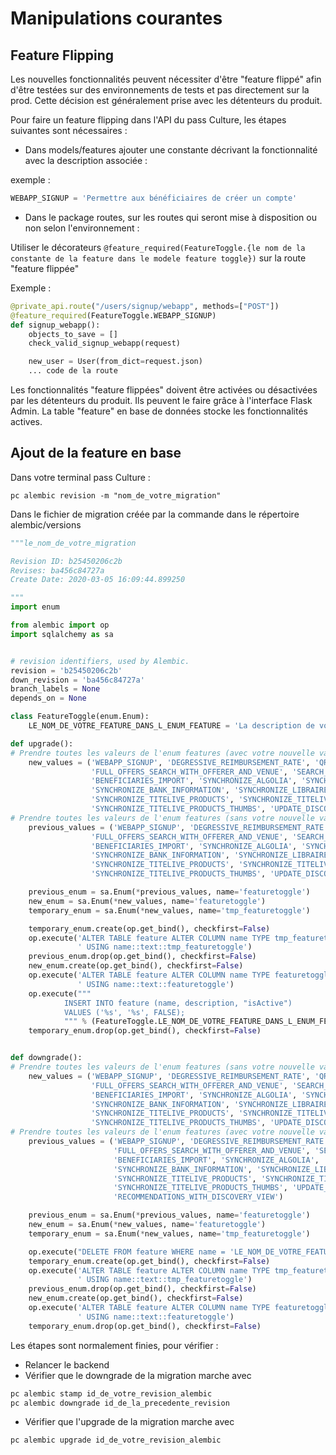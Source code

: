 # Manipulations courantes

## Feature Flipping

Les nouvelles fonctionnalités peuvent nécessiter d'être "feature flippé" afin d'être testées sur des environnements de tests et pas directement sur la prod. Cette décision est généralement prise avec les détenteurs du produit.

Pour faire un feature flipping dans l'API du pass Culture, les étapes suivantes sont nécessaires :

- Dans models/features ajouter une constante décrivant la fonctionnalité avec la description associée :

exemple :

```python
WEBAPP_SIGNUP = 'Permettre aux bénéficiaires de créer un compte'
```

- Dans le package routes, sur les routes qui seront mise à disposition ou non selon l'environnement :

Utiliser le décorateurs `@feature_required(FeatureToggle.{le nom de la constante de la feature dans le modele feature toggle})` sur la route "feature flippée"

Exemple :

```python
@private_api.route("/users/signup/webapp", methods=["POST"])
@feature_required(FeatureToggle.WEBAPP_SIGNUP)
def signup_webapp():
    objects_to_save = []
    check_valid_signup_webapp(request)

    new_user = User(from_dict=request.json)
    ... code de la route
```

Les fonctionnalités "feature flippées" doivent être activées ou désactivées par les détenteurs du produit. Ils peuvent le faire grâce à l'interface Flask Admin. La table "feature" en base de données stocke les fonctionnalités actives.

## Ajout de la feature en base

Dans votre terminal pass Culture :

`pc alembic revision -m "nom_de_votre_migration"`

Dans le fichier de migration créée par la commande dans le répertoire alembic/versions

```python
"""le_nom_de_votre_migration

Revision ID: b25450206c2b
Revises: ba456c84727a
Create Date: 2020-03-05 16:09:44.899250

"""
import enum

from alembic import op
import sqlalchemy as sa


# revision identifiers, used by Alembic.
revision = 'b25450206c2b'
down_revision = 'ba456c84727a'
branch_labels = None
depends_on = None

class FeatureToggle(enum.Enum):
    LE_NOM_DE_VOTRE_FEATURE_DANS_L_ENUM_FEATURE = 'La description de votre feature dans l''enum feature'

def upgrade():
# Prendre toutes les valeurs de l'enum features (avec votre nouvelle variable feature flip)
    new_values = ('WEBAPP_SIGNUP', 'DEGRESSIVE_REIMBURSEMENT_RATE', 'QR_CODE',
                  'FULL_OFFERS_SEARCH_WITH_OFFERER_AND_VENUE', 'SEARCH_ALGOLIA', 'SEARCH_LEGACY',
                  'BENEFICIARIES_IMPORT', 'SYNCHRONIZE_ALGOLIA', 'SYNCHRONIZE_ALLOCINE',
                  'SYNCHRONIZE_BANK_INFORMATION', 'SYNCHRONIZE_LIBRAIRES', 'SYNCHRONIZE_TITELIVE',
                  'SYNCHRONIZE_TITELIVE_PRODUCTS', 'SYNCHRONIZE_TITELIVE_PRODUCTS_DESCRIPTION',
                  'SYNCHRONIZE_TITELIVE_PRODUCTS_THUMBS', 'UPDATE_DISCOVERY_VIEW', 'UPDATE_BOOKING_USED', 'RECOMMENDATIONS_WITH_DISCOVERY_VIEW')
# Prendre toutes les valeurs de l'enum features (sans votre nouvelle variable feature flip)
    previous_values = ('WEBAPP_SIGNUP', 'DEGRESSIVE_REIMBURSEMENT_RATE', 'QR_CODE',
                  'FULL_OFFERS_SEARCH_WITH_OFFERER_AND_VENUE', 'SEARCH_ALGOLIA', 'SEARCH_LEGACY',
                  'BENEFICIARIES_IMPORT', 'SYNCHRONIZE_ALGOLIA', 'SYNCHRONIZE_ALLOCINE',
                  'SYNCHRONIZE_BANK_INFORMATION', 'SYNCHRONIZE_LIBRAIRES', 'SYNCHRONIZE_TITELIVE',
                  'SYNCHRONIZE_TITELIVE_PRODUCTS', 'SYNCHRONIZE_TITELIVE_PRODUCTS_DESCRIPTION',
                  'SYNCHRONIZE_TITELIVE_PRODUCTS_THUMBS', 'UPDATE_DISCOVERY_VIEW', 'UPDATE_BOOKING_USED')

    previous_enum = sa.Enum(*previous_values, name='featuretoggle')
    new_enum = sa.Enum(*new_values, name='featuretoggle')
    temporary_enum = sa.Enum(*new_values, name='tmp_featuretoggle')

    temporary_enum.create(op.get_bind(), checkfirst=False)
    op.execute('ALTER TABLE feature ALTER COLUMN name TYPE tmp_featuretoggle'
               ' USING name::text::tmp_featuretoggle')
    previous_enum.drop(op.get_bind(), checkfirst=False)
    new_enum.create(op.get_bind(), checkfirst=False)
    op.execute('ALTER TABLE feature ALTER COLUMN name TYPE featuretoggle'
               ' USING name::text::featuretoggle')
    op.execute("""
            INSERT INTO feature (name, description, "isActive")
            VALUES ('%s', '%s', FALSE);
            """ % (FeatureToggle.LE_NOM_DE_VOTRE_FEATURE_DANS_L_ENUM_FEATURE.name, FeatureToggle.LE_NOM_DE_VOTRE_FEATURE_DANS_L_ENUM_FEATURE.value))
    temporary_enum.drop(op.get_bind(), checkfirst=False)


def downgrade():
# Prendre toutes les valeurs de l'enum features (sans votre nouvelle variable feature flip)
    new_values = ('WEBAPP_SIGNUP', 'DEGRESSIVE_REIMBURSEMENT_RATE', 'QR_CODE',
                  'FULL_OFFERS_SEARCH_WITH_OFFERER_AND_VENUE', 'SEARCH_ALGOLIA', 'SEARCH_LEGACY',
                  'BENEFICIARIES_IMPORT', 'SYNCHRONIZE_ALGOLIA', 'SYNCHRONIZE_ALLOCINE',
                  'SYNCHRONIZE_BANK_INFORMATION', 'SYNCHRONIZE_LIBRAIRES', 'SYNCHRONIZE_TITELIVE',
                  'SYNCHRONIZE_TITELIVE_PRODUCTS', 'SYNCHRONIZE_TITELIVE_PRODUCTS_DESCRIPTION',
                  'SYNCHRONIZE_TITELIVE_PRODUCTS_THUMBS', 'UPDATE_DISCOVERY_VIEW', 'UPDATE_BOOKING_USED')
# Prendre toutes les valeurs de l'enum features (avec votre nouvelle variable feature flip)
    previous_values = ('WEBAPP_SIGNUP', 'DEGRESSIVE_REIMBURSEMENT_RATE', 'QR_CODE',
                       'FULL_OFFERS_SEARCH_WITH_OFFERER_AND_VENUE', 'SEARCH_ALGOLIA', 'SEARCH_LEGACY',
                       'BENEFICIARIES_IMPORT', 'SYNCHRONIZE_ALGOLIA', 'SYNCHRONIZE_ALLOCINE',
                       'SYNCHRONIZE_BANK_INFORMATION', 'SYNCHRONIZE_LIBRAIRES', 'SYNCHRONIZE_TITELIVE',
                       'SYNCHRONIZE_TITELIVE_PRODUCTS', 'SYNCHRONIZE_TITELIVE_PRODUCTS_DESCRIPTION',
                       'SYNCHRONIZE_TITELIVE_PRODUCTS_THUMBS', 'UPDATE_DISCOVERY_VIEW', 'UPDATE_BOOKING_USED',
                       'RECOMMENDATIONS_WITH_DISCOVERY_VIEW')

    previous_enum = sa.Enum(*previous_values, name='featuretoggle')
    new_enum = sa.Enum(*new_values, name='featuretoggle')
    temporary_enum = sa.Enum(*new_values, name='tmp_featuretoggle')

    op.execute("DELETE FROM feature WHERE name = 'LE_NOM_DE_VOTRE_FEATURE_DANS_L_ENUM_FEATURE'")
    temporary_enum.create(op.get_bind(), checkfirst=False)
    op.execute('ALTER TABLE feature ALTER COLUMN name TYPE tmp_featuretoggle'
               ' USING name::text::tmp_featuretoggle')
    previous_enum.drop(op.get_bind(), checkfirst=False)
    new_enum.create(op.get_bind(), checkfirst=False)
    op.execute('ALTER TABLE feature ALTER COLUMN name TYPE featuretoggle'
               ' USING name::text::featuretoggle')
    temporary_enum.drop(op.get_bind(), checkfirst=False)

```

Les étapes sont normalement finies, pour vérifier :

- Relancer le backend
- Vérifier que le downgrade de la migration marche avec

```bash
pc alembic stamp id_de_votre_revision_alembic
pc alembic downgrade id_de_la_precedente_revision
```

- Vérifier que l'upgrade de la migration marche avec

```bash
pc alembic upgrade id_de_votre_revision_alembic
```
